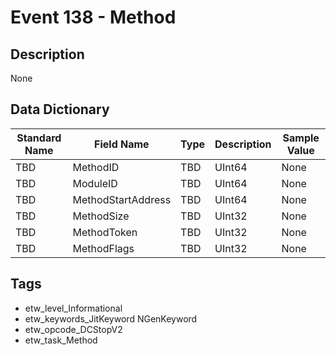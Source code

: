 # Event 138 - Method

## Description
None

## Data Dictionary
|Standard Name|Field Name|Type|Description|Sample Value|
|---|---|---|---|---|
|TBD|MethodID|TBD|UInt64|None|None|
|TBD|ModuleID|TBD|UInt64|None|None|
|TBD|MethodStartAddress|TBD|UInt64|None|None|
|TBD|MethodSize|TBD|UInt32|None|None|
|TBD|MethodToken|TBD|UInt32|None|None|
|TBD|MethodFlags|TBD|UInt32|None|None|

## Tags
* etw_level_Informational
* etw_keywords_JitKeyword NGenKeyword
* etw_opcode_DCStopV2
* etw_task_Method